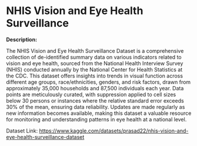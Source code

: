 # NHIS Vision and Eye Health Surveillance

**Description:**

The NHIS Vision and Eye Health Surveillance Dataset is a comprehensive collection of de-identified summary data on various indicators related to vision and eye health, sourced from the National Health Interview Survey (NHIS) conducted annually by the National Center for Health Statistics at the CDC. This dataset offers insights into trends in visual function across different age groups, race/ethnicities, genders, and risk factors, drawn from approximately 35,000 households and 87,500 individuals each year. Data points are meticulously curated, with suppression applied to cell sizes below 30 persons or instances where the relative standard error exceeds 30% of the mean, ensuring data reliability. Updates are made regularly as new information becomes available, making this dataset a valuable resource for monitoring and understanding patterns in eye health at a national level.

Dataset Link: https://www.kaggle.com/datasets/prasad22/nhis-vision-and-eye-health-surveillance-dataset
